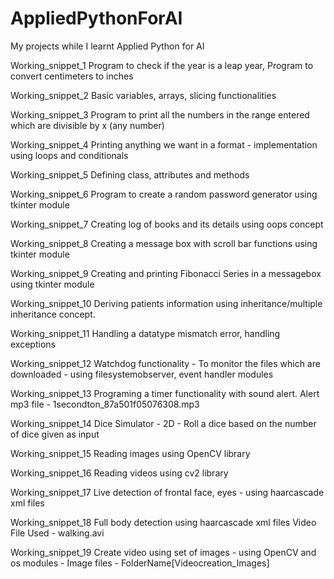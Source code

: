 # AppliedPythonForAI
My projects while I learnt Applied Python for AI

Working_snippet_1
Program to check if the year is a leap year, 
Program to convert centimeters to inches 

Working_snippet_2
Basic variables, arrays, slicing functionalities

Working_snippet_3
Program to print all the numbers in the range entered which are divisible by x (any number)

Working_snippet_4
Printing anything we want in a format - implementation using loops and conditionals

Working_snippet_5
Defining class, attributes and methods

Working_snippet_6
Program to create a random password generator using tkinter module

Working_snippet_7
Creating log of books and its details using oops concept

Working_snippet_8
Creating a message box with scroll bar functions using tkinter module

Working_snippet_9
Creating and printing Fibonacci Series in a messagebox using tkinter module

Working_snippet_10
Deriving patients information using inheritance/multiple inheritance concept.

Working_snippet_11
Handling a datatype mismatch error, handling exceptions

Working_snippet_12
Watchdog functionality - To monitor the files which are downloaded - using filesystemobserver, event handler modules

Working_snippet_13
Programing a timer functionality with sound alert.
Alert mp3 file - 1secondton_87a501f05076308.mp3

Working_snippet_14
Dice Simulator - 2D - Roll a dice based on the number of dice given as input

Working_snippet_15
Reading images using OpenCV library

Working_snippet_16
Reading videos using cv2 library

Working_snippet_17
Live detection of frontal face, eyes - using haarcascade xml files

Working_snippet_18
Full body detection using haarcascade xml files
Video File Used - walking.avi

Working_snippet_19
Create video using set of images - using OpenCV and os modules - 
Image files - FolderName[Videocreation_Images]
